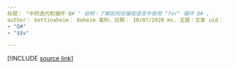 ```yaml
---
标题： "中的迭代和循环 Q# " 说明：了解如何在编程语言中使用 "for" 循环 Q# 。
author： bettinaheim： beheim 毫秒。日期： 10/07/2020 ms. 主题：文章 uid： qsharp 非 loc：
- "Q#"
- "$$v"

---
```


<!---
# Iterations and loops in Q#
-->

[!INCLUDE [source link](~/includes/qsharp-language/Specifications/Language/2_Statements/iterations.md)]

